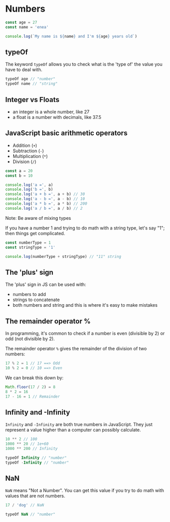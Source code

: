 # Numbers

```js
const age = 27
const name = 'enea'

console.log(`My name is ${name} and I'm ${age} years old`)
```

## typeOf

The keyword `typeOf` allows you to check what is the 'type of' the value you have to deal with.

```js
typeOf age // "number"
typeOf name // "string"
```

## Integer vs Floats

- an integer is a whole number, like 27
- a float is a number with decimals, like 37.5

## JavaScript basic arithmetic operators

- Addition (`+`)
- Subtraction (`-`)
- Multiplication (`*`)
- Division (`/`)

```js
const a = 20
const b = 10

console.log('a =', a)
console.log('b =', b)
console.log('a + b =', a + b) // 30
console.log('a - b =', a - b) // 10
console.log('a * b =', a * b) // 200
console.log('a / b =', a / b) // 2
```

Note: Be aware of mixing types

If you have a number 1 and trying to do math with a string type, let's say "1";
then things get complicated.

```js
const numberType = 1
const stringType = '1'

console.log(numberType + stringType) // "11" string
```

## The 'plus' sign

The 'plus' sign in JS can be used with:

- numbers to add
- strings to concatenate
- both numbers and string and this is where it's easy to make mistakes

## The remainder operator %

In programming, it's common to check if a number is even (divisible by 2) or odd (not divisible by 2).

The remainder operator `%` gives the remainder of the division of two numbers:

```js
17 % 2 = 1 // 17 ==> Odd
10 % 2 = 0 // 10 ==> Even
```

We can break this down by:

```js
Math.floor(17 / 2) = 8
8 * 2 = 16
17 - 16 = 1 // Remainder
```

## Infinity and -Infinity

`Infinity` and `-Infinity` are both true numbers in JavaScript.
They just represent a value higher than a computer can possibly calculate.

```js
10 ** 2 // 100
1000 ** 20 // 1e+60
1000 ** 200 // Infinity

typeOf Infinity // "number"
typeOf -Infinity // "number"
```

## NaN

`NaN` means "Not a Number". You can get this value if you try to do math with values that are not numbers.

```js
17 / 'dog' // NaN

typeOf NaN // "number"
```

